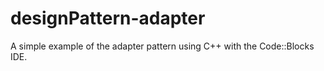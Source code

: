 # designPattern-adapter

A simple example of the adapter pattern using C++ with the Code::Blocks IDE.
